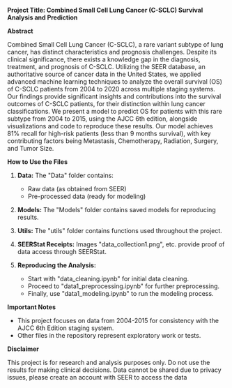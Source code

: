 **Project Title: Combined Small Cell Lung Cancer (C-SCLC) Survival Analysis and Prediction**

**Abstract**

Combined Small Cell Lung Cancer (C-SCLC), a rare variant subtype of lung cancer, has distinct characteristics and prognosis challenges. Despite its clinical significance, there exists a knowledge gap in the diagnosis, treatment, and prognosis of C-SCLC. Utilizing the SEER database, an authoritative source of cancer data in the United States, we applied advanced machine learning techniques to analyze the overall survival (OS) of C-SCLC patients from 2004 to 2020 across multiple staging systems. Our findings provide significant insights and contributions into the survival outcomes of C-SCLC patients, for their distinction within lung cancer classifications. We present a model to predict OS for patients with this rare subtype from 2004 to 2015, using the AJCC 6th edition, alongside visualizations and code to reproduce these results. Our model achieves 81% recall for high-risk patients (less than 9 months survival), with key contributing factors being Metastasis, Chemotherapy, Radiation, Surgery, and Tumor Size.

**How to Use the Files**

1. **Data:** The "Data" folder contains:
    * Raw data (as obtained from SEER)
    * Pre-processed data (ready for modeling)

2. **Models:** The "Models" folder contains saved models for reproducing results.

3. **Utils:** The "utils" folder contains functions used throughout the project.

4. **SEERStat Receipts:** Images "data_collection1.png", etc. provide proof of data access through SEERStat.

5. **Reproducing the Analysis:**
    * Start with "data_cleaning.ipynb" for initial data cleaning.
    * Proceed to "data1_preprocessing.ipynb" for further preprocessing.
    * Finally, use "data1_modeling.ipynb" to run the modeling process.

**Important Notes**

* This project focuses on data from 2004-2015 for consistency with the AJCC 6th Edition staging system. 
* Other files in the repository represent exploratory work or  tests.

**Disclaimer**

This project is for research and analysis purposes only.  Do not use the results for making clinical decisions. Data cannot be shared due to privacy issues, please create an account with SEER to access the data 
